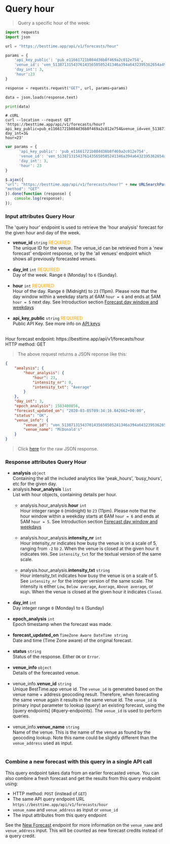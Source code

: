 
# Query hour 

> Query a specific hour of the week:

```python
import requests
import json

url = "https://besttime.app/api/v1/forecasts/hour"

params = {
    'api_key_public': 'pub_e11661721b084d36b8f469a2c012e754',
    'venue_id': 'ven_51387131543761435650505241346a394a6432395362654a496843',
    'day_int': 3,
    'hour':23
}

response = requests.request("GET", url, params=params)

data = json.loads(response.text)

print(data)
```

```shell
# cURL
curl --location --request GET 'https://besttime.app/api/v1/forecasts/hour?api_key_public=pub_e11661721b084d36b8f469a2c012e754&venue_id=ven_51387131543761435650505241346a394a6432395362654a496843&
day_int=3&
hour=23'
```

```javascript
var params = {
      'api_key_public': 'pub_e11661721b084d36b8f469a2c012e754',
      'venue_id': 'ven_51387131543761435650505241346a394a6432395362654a496843',
      'day_int': 3,
      'hour': 23
}

$.ajax({
"url": "https://besttime.app/api/v1/forecasts/hour?" + new URLSearchParams(params),
"method": "GET"
}).done(function (response) {
    console.log(response);
});
```

### Input attributes Query Hour

The 'query hour' endpoint is used to retrieve the 'hour analysis' forecast for the given hour and day of the week.  

- **venue_id** `string` <span style="color:orange">REQUIRED</span>  
 The unique ID for the venue. The venue_id can be retrieved from a 'new forecast' endpoint response, or by the 'all venues' endpoint which shows all previously forecasted venues.  
 &nbsp; 
- **day_int** `int` <span style="color:orange">REQUIRED</span>  
 Day of the week. Range `0` (Monday) to `6` (Sunday).  
 &nbsp; 
- **hour** `int` <span style="color:orange">REQUIRED</span>  
 Hour of the day. Range `0` (Midnight) to `23` (11pm). Please note that the day window within a weekday starts at 6AM `hour = 6` and ends at 5AM `hour = 5` next day. See Introduction section [Forecast day window and weekdays](#forecast-day-window-and-weekdays)  
 &nbsp; 
- **api_key_public** `string` <span style="color:orange">REQUIRED</span>  
 Public API Key. See more info on [API keys](#api-reference)  
 &nbsp; 

<aside class="notice">
Hour forecast endpoint: https://besttime.app/api/v1/forecasts/hour
</aside>

<aside class="notice">
HTTP method: GET
</aside>


> The above request returns a JSON reponse like this:

```json
{
    "analysis": {
        "hour_analysis": {
            "hour": 23,
            "intensity_nr": 0,
            "intensity_txt": "Average"
        }
    },
    "day_int": 3,
    "epoch_analysis": 1583400856,
    "forecast_updated_on": "2020-03-05T09:34:16.842662+00:00",
    "status": "OK",
    "venue_info": {
        "venue_id": "ven_51387131543761435650505241346a394a6432395362654a496843",
        "venue_name": "McDonald's"
    }
}
```

> Click <a href="https://github.com/besttime-app/slate/blob/master/source/examples/query_hour/query_hour_response.json" target="_blank">here</a> for the raw JSON response.

### Response attributes Query Hour
- **analysis** `object`  
 Containing the all the included analytics like 'peak_hours', 'busy_hours', etc for the given day. 
 - analysis.**hour_analysis** `list`  
   List with hour objects, containing details per hour.  
   &nbsp;
    - analysis.hour_analysis.**hour** `int`  
      Hour integer range `0` (midnight) to `23` (11pm). Please note that the hour window within a weekday starts at 6AM `hour = 6` and ends at 5AM `hour = 5`. See Introduction section [Forecast day window and weekdays](#forecast-day-window-and-weekdays)  
      &nbsp;
    - analysis.hour_analysis.**intensity_nr** `int`  
      Hour intensity_nr indicates how busy the venue is on a scale of 5, ranging from `-2` to `2`. When the venue is closed at the given hour it indicates `999`. See `intensity_txt` for the textual version of the same scale.  
      &nbsp;
    - analysis.hour_analysis.**intensity_txt** `string`  
      Hour intensity_txt indicates how busy the venue is on a scale of 5. See `intensity_nr` for the integer version of the same scale. The intensity is either `Low`, `Below average`, `Average`, `Above average`, or `High`. When the venue is closed at the given hour it indicates `Closed`.  
      &nbsp;
- **day_int** `int`  
  Day integer range `0` (Monday) to `6` (Sunday)  
  &nbsp;
- **epoch_analysis** `int`  
 Epoch timestamp when the forecast was made.  
 &nbsp; 
- **forecast_updated_on** `TimeZone Aware DateTime string`  
 Date and time (Time Zone aware) of the original forecast.  
 &nbsp; 
- **status** `string`  
 Status of the response. Either `OK` or `Error`.  
 &nbsp;
- **venue_info** `object`  
 Details of the forecasted venue.  
 &nbsp; 
 - venue_info.**venue_id** `string`  
   Unique BestTime.app venue id. The `venue_id` is generated based on the venue name + address geocoding  result. Therefore, when forecasting the same venue again it results in the same venue id. The `venue_id` is primary input parameter to lookup (query) an existing forecast, using the [query endpoints] (#query-endpoints).
   The `venue_id` is used to perform queries.  
  &nbsp;
 - venue_info.**venue_name** `string`  
   Name of the venue. This is the name of the venue as found by the geocoding lookup. Note this name could be slightly different than the `venue_address` used as input.  
  &nbsp;


### Combine a new forecast with this query in a single API call
This query endpoint takes data from an earlier forecasted venue. You can also combine a fresh forecast and get the results from this query endpoint using:

-  HTTP method: `POST` (instead of `GET`)
-  The same API query endpoint URL `https://besttime.app/api/v1/forecasts/hour`
-  `venue_name` and `venue_address` as input or `venue_id`
- The input attributes from this query endpoint

See the [New Forecast](#forecast-new-link) endpoint for more information on the `venue_name` and `venue_address` input. This will be counted as new forecast credits instead of a query credit.

